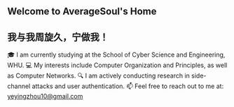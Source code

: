 ## Welcome to AverageSoul's Home

## 我与我周旋久，宁做我！

🎓 I am currently studying at the School of Cyber Science and Engineering, WHU.
💻 My interests include Computer Organization and Principles, as well as Computer Networks.
🔍 I am actively conducting research in side-channel attacks and user authentication.
📫 Feel free to reach out to me at: yeyingzhou10@gmail.com
